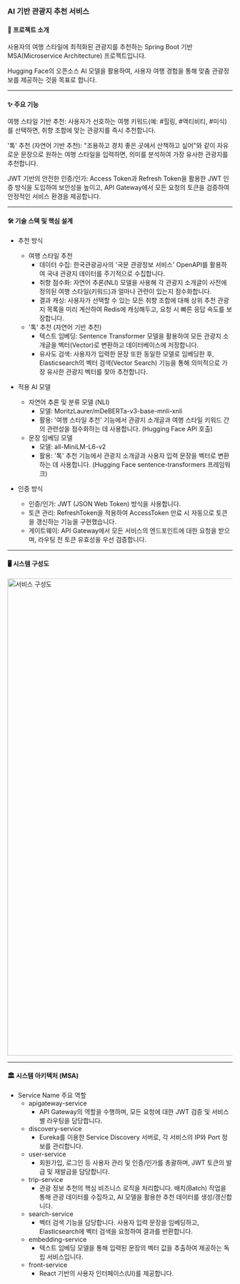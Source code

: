 

### AI 기반 관광지 추천 서비스

#### 📖 프로젝트 소개

사용자의 여행 스타일에 최적화된 관광지를 추천하는 Spring Boot 기반 MSA(Microservice Architecture) 프로젝트입니다.

Hugging Face의 오픈소스 AI 모델을 활용하여, 사용자 여행 경험을 통해 맞춤 관광정보를 제공하는 것을 목표로 합니다.

---
#### ✨ 주요 기능

여행 스타일 기반 추천: 사용자가 선호하는 여행 키워드(예: #힐링, #액티비티, #미식)를 선택하면, 취향 조합에 맞는 관광지를 즉시 추천합니다.

'톡' 추천 (자연어 기반 추천): "조용하고 경치 좋은 곳에서 산책하고 싶어"와 같이 자유로운 문장으로 원하는 여행 스타일을 입력하면, 의미를 분석하여 가장 유사한 관광지를 추천합니다.

JWT 기반의 안전한 인증/인가: Access Token과 Refresh Token을 활용한 JWT 인증 방식을 도입하여 보안성을 높이고, API Gateway에서 모든 요청의 토큰을 검증하여 안정적인 서비스 환경을 제공합니다.

---
#### 🛠️ 기술 스택 및 핵심 설계

- 추천 방식
    - 여행 스타일 추천
        - 데이터 수집: 한국관광공사의 '국문 관광정보 서비스' OpenAPI를 활용하여 국내 관광지 데이터를 주기적으로 수집합니다.
        - 취향 점수화: 자연어 추론(NLI) 모델을 사용해 각 관광지 소개글이 사전에 정의된 여행 스타일(키워드)과 얼마나 관련이 있는지 점수화합니다.
        - 결과 캐싱: 사용자가 선택할 수 있는 모든 취향 조합에 대해 상위 추천 관광지 목록을 미리 계산하여 Redis에 캐싱해두고, 요청 시 빠른 응답 속도를 보장합니다.
    - '톡' 추천 (자연어 기반 추천)
        - 텍스트 임베딩: Sentence Transformer 모델을 활용하여 모든 관광지 소개글을 벡터(Vector)로 변환하고 데이터베이스에 저장합니다.
        - 유사도 검색: 사용자가 입력한 문장 또한 동일한 모델로 임베딩한 후, Elasticsearch의 벡터 검색(Vector Search) 기능을 통해 의미적으로 가장 유사한 관광지 벡터를 찾아 추천합니다.

- 적용 AI 모델
    - 자연어 추론 및 분류 모델 (NLI)
        - 모델: MoritzLaurer/mDeBERTa-v3-base-mnli-xnli
        - 활용: '여행 스타일 추천' 기능에서 관광지 소개글과 여행 스타일 키워드 간의 관련성을 점수화하는 데 사용합니다. (Hugging Face API 호출)
    - 문장 임베딩 모델
        - 모델: all-MiniLM-L6-v2
        - 활용: '톡' 추천 기능에서 관광지 소개글과 사용자 입력 문장을 벡터로 변환하는 데 사용합니다. (Hugging Face sentence-transformers 프레임워크)
- 인증 방식
    - 인증/인가: JWT (JSON Web Token) 방식을 사용합니다.
    - 토큰 관리: RefreshToken을 적용하여 AccessToken 만료 시 자동으로 토큰을 갱신하는 기능을 구현했습니다.
    - 게이트웨이: API Gateway에서 모든 서비스의 엔드포인트에 대한 요청을 받으며, 라우팅 전 토큰 유효성을 우선 검증합니다.

---
#### 🖥️ 시스템 구성도
<img width="1901" height="1069" alt="서비스 구성도" src="https://github.com/user-attachments/assets/3edece1c-30db-4ab4-b8f6-f21216ba7744"/>

---
#### 🏛️ 시스템 아키텍처 (MSA)

- Service Name	주요 역할
    - apigateway-service
        - API Gateway의 역할을 수행하며, 모든 요청에 대한 JWT 검증 및 서비스별 라우팅을 담당합니다.
    - discovery-service
        - Eureka를 이용한 Service Discovery 서버로, 각 서비스의 IP와 Port 정보를 관리합니다.
    - user-service
        - 회원가입, 로그인 등 사용자 관리 및 인증/인가를 총괄하며, JWT 토큰의 발급 및 재발급을 담당합니다.
    - trip-service
        -	관광 정보 추천의 핵심 비즈니스 로직을 처리합니다. 배치(Batch) 작업을 통해 관광 데이터를 수집하고, AI 모델을 활용한 추천 데이터를 생성/갱신합니다.
    - search-service
        -	벡터 검색 기능을 담당합니다. 사용자 입력 문장을 임베딩하고, Elasticsearch에 벡터 검색을 요청하여 결과를 반환합니다.
    - embedding-service
        -	텍스트 임베딩 모델을 통해 입력된 문장의 벡터 값을 추출하여 제공하는 독립 서비스입니다.
    - front-service
        -	React 기반의 사용자 인터페이스(UI)를 제공합니다.
